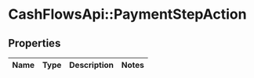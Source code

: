 # CashFlowsApi::PaymentStepAction

## Properties
Name | Type | Description | Notes
------------ | ------------- | ------------- | -------------


